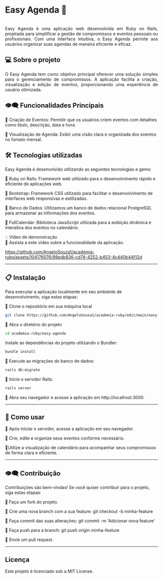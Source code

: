 
# Easy Agenda 📅
<br>

<div align="justify">
Easy Agenda é uma aplicação web desenvolvida em Ruby on Rails, projetada para simplificar a gestão de compromissos e eventos pessoais ou profissionais. Com uma interface intuitiva, o Easy Agenda permite aos usuários organizar suas agendas de maneira eficiente e eficaz.
</div>

## 💻 Sobre o projeto
<div align="justify">

 O Easy Agenda tem como objetivo principal oferecer uma solução simples para o gerenciamento de compromissos. A aplicação facilita a criação, visualização e edição de eventos, proporcionando uma experiência de usuário otimizada.
</div>

## 👁️‍🗨️ Funcionalidades Principais

🔹 Criação de Eventos: Permitir que os usuários criem eventos com detalhes como título, descrição, data e hora.

🔹 Visualização de Agenda: Exibir uma visão clara e organizada dos eventos no fomato mensal.

## 🛠 Tecnologias utilizadas

Easy Agenda é desenvolvido utilizando as seguintes tecnologias e gems:

🔹 Ruby on Rails: Framework web utilizado para o desenvolvimento rápido e eficiente de aplicações web.

🔹 Bootstrap: Framework CSS utilizado para facilitar o desenvolvimento de interfaces web responsivas e estilizadas.

🔹 Banco de Dados: Utilizamos um banco de dados relacional PostgreSQL para armazenar as informações dos eventos.

🔹 FullCalendar: Biblioteca JavaScript utilizada para a exibição dinâmica e interativa dos eventos no calendário.


💡 Vídeo de demonstração
<br>
🔹 Assista a este vídeo sobre a funcionalidade da aplicação.

https://github.com/AngeloSouza1/academia-ruby/assets/104176076/98edb836-cd74-4252-b453-4c440b44f12d

---

## 📋 Instalação

Para executar a aplicação localmente em seu ambiente de desenvolvimento, siga estas etapas:

🔹 Clone o repositório em sua máquina local
  
  ```bash
git clone https://github.com/AngeloSouza1/academia-ruby/edit/main/easy-agenda
```
 🔹 Abra o diretório do projeto

  ```bash
cd academia-ruby/easy-agenda
```
 Instale as dependências do projeto utilizando o Bundler:

  ```bash
bundle install
```
 🔹 Execute as migrações do banco de dados:

  ```bash
rails db:migrate
```

 🔹 Inicie o servidor Rails:

  ```bash
rails server
```
🔹 Abra seu navegador e acesse a aplicação em http://localhost:3000.

---

## 🚀 Como usar

🔹 Após iniciar o servidor, acesse a aplicação em seu navegador.

🔹 Crie, edite e organize seus eventos conforme necessário.

🔹Utilize a visualização de calendário para acompanhar seus compromissos de forma clara e eficiente.

---

## 👁️‍🗨️ Contribuição
Contribuições são bem-vindas! Se você quiser contribuir para o projeto, siga estas etapas:

🔹 Faça um fork do projeto.

🔹 Crie uma nova branch com a sua feature: git checkout -b minha-feature

🔹 Faça commit das suas alterações: git commit -m 'Adicionar nova feature'

🔹 Faça push para a branch: git push origin minha-feature

🔹 Envie um pull request.

---

## Licença
Este projeto é licenciado sob a MIT License.
